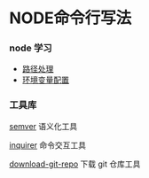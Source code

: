 # NODE命令行写法

### node 学习  
- [路径处理](./path.md)
- [环境变量配置](./NodePath.md)

### 工具库
[semver](https://www.npmjs.cn/misc/semver/) 语义化工具  

[inquirer](https://www.npmjs.com/package/inquirer) 命令交互工具  

[download-git-repo](https://www.npmjs.com/package/download-git-repo) 下载 git 仓库工具  



